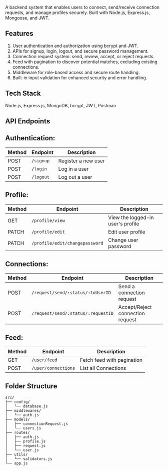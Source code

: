 A backend system that enables users to connect, send/receive connection requests, and manage profiles securely. Built with Node.js, Express.js, Mongoose, and JWT.


## Features
1. User authentication and authorization using bcrypt and JWT.
2. APIs for signup, login, logout, and secure password management.
3. Connection request system: send, review, accept, or reject requests.
4. Feed with pagination to discover potential matches, excluding existing connections.
5. Middleware for role-based access and secure route handling.
6. Built-in input validation for enhanced security and error handling.


## Tech Stack
Node.js, Express.js, MongoDB, bcrypt, JWT, Postman

## API Endpoints

## Authentication:

| Method | Endpoint                | Description                       |
|--------|-------------------------|-----------------------------------|
| POST   | `/signup`               | Register a new user               |
| POST   | `/login`                | Log in a user                     |
| POST   | `/logout`               | Log out a user                    |

## Profile:

| Method | Endpoint                               | Description                       |
|--------|----------------------------------------|-----------------------------------|
| GET    | `/profile/view`                        | View the logged-in user's profile |
| PATCH  | `/profile/edit`                        | Edit user profile                 |
| PATCH  | `/profile/edit/changepassword`         | Change user password              |

## Connections:

| Method | Endpoint                                     | Description                       |
|--------|----------------------------------------------|-----------------------------------|
| POST   | `/request/send/:status/:toUserID`            | Send a connection request         |
| POST   | `/request/send/:status/:requestID`           | Accept/Reject connection request  |

## Feed:

| Method | Endpoint                | Description                       |
|--------|-------------------------|-----------------------------------|
| GET    | `/user/feed`            | Fetch feed with pagination        |
| POST   | `/user/connections`     | List all Connections              |

## Folder Structure
```
src/
├── config/
│   └── database.js
├── middlewares/
│   └── auth.js
├── models/
│   ├── connectionRequest.js
│   └── users.js
├── routes/
│   ├── auth.js
│   ├── profile.js
│   ├── request.js
│   └── user.js
├── utils/
│   └── validators.js
└── app.js
```



